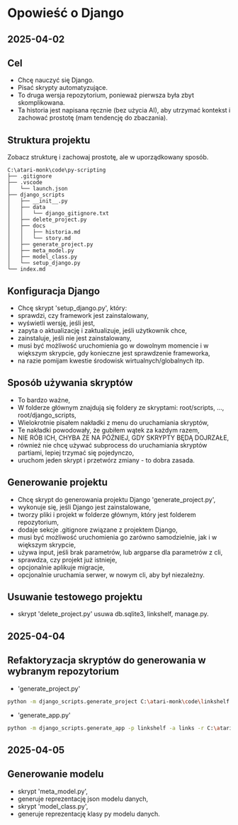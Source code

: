 # Opowieść o Django

## 2025-04-02

## Cel

- Chcę nauczyć się Django.
- Pisać skrypty automatyzujące.
- To druga wersja repozytorium, ponieważ pierwsza była zbyt skomplikowana.
- Ta historia jest napisana ręcznie (bez użycia AI), aby utrzymać kontekst i zachować prostotę (mam tendencję do zbaczania).

## Struktura projektu

Zobacz strukturę i zachowaj prostotę, ale w uporządkowany sposób.

```plaintext
C:\atari-monk\code\py-scripting
├── .gitignore
├── .vscode
│   └── launch.json
├── django_scripts
│   ├── __init__.py
│   ├── data
│   │   └── django_gitignore.txt
│   ├── delete_project.py
│   ├── docs
│   │   ├── historia.md
│   │   └── story.md
│   ├── generate_project.py
│   ├── meta_model.py
│   ├── model_class.py
│   └── setup_django.py
└── index.md
```

## Konfiguracja Django

- Chcę skrypt 'setup_django.py', który:
- sprawdzi, czy framework jest zainstalowany,
- wyświetli wersję, jeśli jest,
- zapyta o aktualizację i zaktualizuje, jeśli użytkownik chce,
- zainstaluje, jeśli nie jest zainstalowany,
- musi być możliwość uruchomienia go w dowolnym momencie i w większym skrypcie, gdy konieczne jest sprawdzenie frameworka,
- na razie pomijam kwestie środowisk wirtualnych/globalnych itp.

## Sposób używania skryptów

- To bardzo ważne,
- W folderze głównym znajdują się foldery ze skryptami: root/scripts, ..., root/django_scripts,
- Wielokrotnie pisałem nakładki z menu do uruchamiania skryptów,
- Te nakładki powodowały, że gubiłem wątek za każdym razem,
- NIE RÓB ICH, CHYBA ŻE NA PÓŹNIEJ, GDY SKRYPTY BĘDĄ DOJRZAŁE,
- również nie chcę używać subprocess do uruchamiania skryptów partiami, lepiej trzymać się pojedynczo,
- uruchom jeden skrypt i przetwórz zmiany - to dobra zasada.

## Generowanie projektu

- Chcę skrypt do generowania projektu Django 'generate_project.py',
- wykonuje się, jeśli Django jest zainstalowane,
- tworzy pliki i projekt w folderze głównym, który jest folderem repozytorium,
- dodaje sekcje .gitignore związane z projektem Django,
- musi być możliwość uruchomienia go zarówno samodzielnie, jak i w większym skrypcie,
- używa input, jeśli brak parametrów, lub argparse dla parametrów z cli,
- sprawdza, czy projekt już istnieje,
- opcjonalnie aplikuje migracje,
- opcjonalnie uruchamia serwer, w nowym cli, aby był niezależny.

## Usuwanie testowego projektu

- skrypt 'delete_project.py' usuwa db.sqlite3, linkshelf, manage.py.

## 2025-04-04

## Refaktoryzacja skryptów do generowania w wybranym repozytorium

- 'generate_project.py'

```sh
python -m django_scripts.generate_project C:\atari-monk\code\linkshelf --gitignore-template C:\atari-monk\code\py-scripting\data\django_gitignore.txt
```

- 'generate_app.py'

```sh
python -m django_scripts.generate_app -p linkshelf -a links -r C:\atari-monk\code\linkshelf
```

## 2025-04-05

## Generowanie modelu

- skrypt 'meta_model.py',
- generuje reprezentację json modelu danych,
- skrypt 'model_class.py',
- generuje reprezentację klasy py modelu danych.
